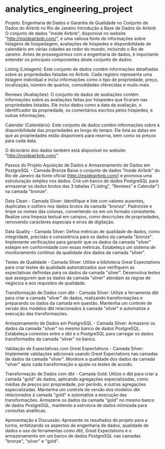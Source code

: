 # analytics_engineering_project
Projeto: Engenharia de Dados e Garantia de Qualidade no Conjunto de Dados do Airbnb no Rio de Janeiro
Introdução à Base de Dados do Airbnb
O conjunto de dados "Inside Airbnb", disponível no website "http://insideairbnb.com/", é uma valiosa fonte de informações sobre listagens de hospedagem, avaliações de hóspedes e disponibilidade de calendário em várias cidades ao redor do mundo, incluindo o Rio de Janeiro. Antes de prosseguirmos com a engenharia de dados, é importante entender os principais componentes deste conjunto de dados:

Listing (Listagem): Este conjunto de dados contém informações detalhadas sobre as propriedades listadas no Airbnb. Cada registro representa uma listagem individual e inclui informações como o tipo de propriedade, preço, localização, número de quartos, comodidades oferecidas e muito mais.

Reviews (Avaliações): O conjunto de dados de avaliações contém informações sobre as avaliações feitas por hóspedes que ficaram nas propriedades listadas. Ele inclui dados como a data da avaliação, o identificador da propriedade, os comentários escritos pelos hóspedes, e outras informações.

Calendar (Calendário): Este conjunto de dados contém informações sobre a disponibilidade das propriedades ao longo do tempo. Ele lista as datas em que as propriedades estão disponíveis para reserva, bem como os preços para cada data.

O dicionário dos dados também está disponível no website: "http://insideairbnb.com/".

Passos do Projeto
Aquisição de Dados e Armazenamento de Dados em PostgreSQL - Camada Bronze
Baixe o conjunto de dados "Inside Airbnb" do Rio de Janeiro da fonte oficial (http://insideairbnb.com/) e promova uma estruturação simples nos dados.
Crie um banco de dados PostgreSQL para armazenar os dados brutos das 3 tabelas ("Listing", "Reviews" e Calendar") na camada "bronze".

Data Clean - Camada Silver:
Identifique e lide com valores ausentes, duplicatas e outliers nos dados brutos da camada "bronze".
Padronize e limpe os nomes das colunas, convertendo-os em um formato consistente.
Realize uma limpeza textual em campos, como descrições de propriedades, removendo caracteres especiais e erros de digitação.

Data Quality - Camada Silver:
Defina métricas de qualidade de dados, como integridade, precisão e consistência para os dados da camada "bronze".
Implemente verificações para garantir que os dados da camada "silver" estejam em conformidade com essas métricas.
Estabeleça um sistema de monitoramento contínuo da qualidade dos dados da camada "silver".

Testes de Qualidade - Camada Silver:
Utilize a biblioteca Great Expectations para criar testes de qualidade automatizados que verifiquem as expectativas definidas para os dados da camada "silver".
Desenvolva testes que assegurem que os dados da camada "silver" atendam às regras de negócios e aos requisitos de qualidade.

Transformação de Dados com dbt - Camada Silver:
Utilize a ferramenta dbt para criar a camada "silver" de dados, realizando transformações e preparando os dados da camada em questão.
Mantenha um controle de versão dos modelos dbt relacionados à camada "silver" e automatize a execução das transformações.

Armazenamento de Dados em PostgreSQL - Camada Silver:
Armazene os dados da camada "silver" no mesmo banco de dados PostgreSQL.
Estabeleça conexões entre o dbt e o PostgreSQL para carregar os dados transformados da camada "silver" no banco.

Validação de Expectativas com Great Expectations - Camada Silver:
Implemente validações adicionais usando Great Expectations nas camadas de dados da camada "silver".
Monitore a qualidade dos dados da camada "silver" após cada transformação e ajuste os testes de acordo.

Transformação de Dados com dbt - Camada Gold:
Utilize o dbt para criar a camada "gold" de dados, aplicando agregações especializadas, como médias de preços por propriedade, por período, e outras agregações especializadas.
Mantenha um controle de versão dos modelos dbt relacionados à camada "gold" e automatize a execução das transformações.
Armazene os dados da camada "gold" no mesmo banco de dados PostgreSQL, mantendo a estrutura de dados otimizada para consultas analíticas.

Apresentação e Discussão:
Apresente os resultados do projeto para a turma, enfatizando os aspectos de engenharia de dados, qualidade de dados e uso de ferramentas como dbt, Great Expectations e o armazenamento em um banco de dados PostgreSQL nas camadas "bronze", "silver" e "gold".
